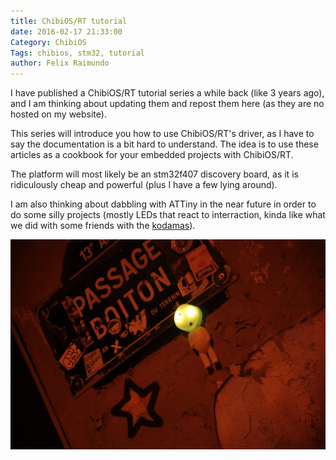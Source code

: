 ```yaml
---
title: ChibiOS/RT tutorial
date: 2016-02-17 21:33:00
Category: ChibiOS
Tags: chibios, stm32, tutorial
author: Felix Raimundo
---
```


I have published a ChibiOS/RT tutorial series a while back (like 3 years ago), and I am thinking
about updating them and repost them here (as they are no hosted on my website).

This series will introduce you how to use ChibiOS/RT's driver, as I have to say the documentation is
a bit hard to understand. The idea is to use these articles as a cookbook for your embedded projects
with ChibiOS/RT.

The platform will most likely be an stm32f407 discovery board, as it is ridiculously cheap and
powerful (plus I have a few lying around).

I am also thinking about dabbling with ATTiny in the near future in order to do some silly projects
(mostly LEDs that react to interraction, kinda like what we did with some friends with the
[kodamas](https://www.hackster.io/team-paf-machi-rei/spirits-of-the-city-176b6c?offset=0&ref=search&ref_id=kodama)).


![kodama](/images/kodama.jpg)
